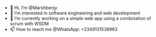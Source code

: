 - 👋 Hi, I’m @Marshbenjy
- 👀 I’m interested in software engineering and web development
- 🌱 I’m currently working on a simple web app using a combination of scrum with WSDM
- 📫 How to reach me @WhatsApp: +2349131539963

<!---
Marshbenjy/Marshbenjy is a ✨ special ✨ repository because its `README.md` (this file) appears on your GitHub profile.
You can click the Preview link to take a look at your changes.
--->
